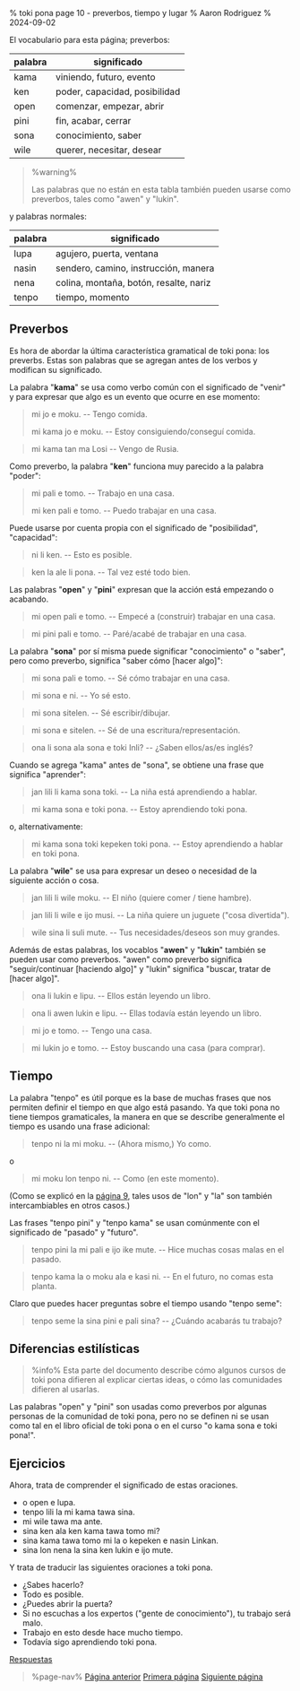 % toki pona page 10 - preverbos, tiempo y lugar
% Aaron Rodriguez
% 2024-09-02

El vocabulario para esta página; preverbos:

| palabra   | significado                   |
|-----------|-------------------------------|
| kama      | viniendo, futuro, evento      |
| ken       | poder, capacidad, posibilidad |
| open      | comenzar, empezar, abrir      |
| pini      | fin, acabar, cerrar           |
| sona      | conocimiento, saber           |
| wile      | querer, necesitar, desear     |

> %warning%
>
> Las palabras que no están en esta tabla también pueden usarse como preverbos, tales como "awen" y
> "lukin".
>

y palabras normales:

| palabra   | significado                               |
|-----------|-------------------------------------------|
| lupa      | agujero, puerta, ventana                  |
| nasin     | sendero, camino, instrucción, manera      |
| nena      | colina, montaña, botón, resalte, nariz    |
| tenpo     | tiempo, momento                           |

## Preverbos

Es hora de abordar la última característica gramatical de toki pona: los preverbs. Estas son 
palabras que se agregan antes de los verbos y modifican su significado.

La palabra "**kama**" se usa como verbo común con el significado de "venir" y para
expresar que algo es un evento que ocurre en ese momento:

> mi jo e moku. -- Tengo comida.
>
> mi kama jo e moku. -- Estoy consiguiendo/conseguí comida.

> mi kama tan ma Losi -- Vengo de Rusia.

Como preverbo, la palabra "**ken**" funciona muy parecido a la palabra "poder":

> mi pali e tomo. -- Trabajo en una casa.
>
> mi ken pali e tomo. -- Puedo trabajar en una casa.

Puede usarse por cuenta propia con el significado de "posibilidad", "capacidad":

> ni li ken. -- Esto es posible.

> ken la ale li pona. -- Tal vez esté todo bien.

Las palabras "**open**" y "**pini**" expresan que la acción está empezando
o acabando.

> mi open pali e tomo. -- Empecé a (construir) trabajar en una casa.

> mi pini pali e tomo. -- Paré/acabé de trabajar en una casa.

La palabra "**sona**" por sí misma puede significar "conocimiento" o "saber", pero como
preverbo, significa "saber cómo [hacer algo]":

> mi sona pali e tomo. -- Sé cómo trabajar en una casa.

> mi sona e ni. -- Yo sé esto.

> mi sona sitelen. -- Sé escribir/dibujar.

> mi sona e sitelen. -- Sé de una escritura/representación.

> ona li sona ala sona e toki Inli? -- ¿Saben ellos/as/es inglés?

Cuando se agrega "kama" antes de "sona", se obtiene una frase que significa "aprender":

> jan lili li kama sona toki. -- La niña está aprendiendo a hablar.

> mi kama sona e toki pona. -- Estoy aprendiendo toki pona. 

o, alternativamente:

> mi kama sona toki kepeken toki pona. -- Estoy aprendiendo a hablar en toki
> pona.

La palabra "**wile**" se usa para expresar un deseo o necesidad de la siguiente acción o 
cosa.

> jan lili li wile moku. -- El niño (quiere comer / tiene hambre).

> jan lili li wile e ijo musi. -- La niña quiere un juguete ("cosa divertida").

> wile sina li suli mute. -- Tus necesidades/deseos son muy grandes.

Además de estas palabras, los vocablos "**awen**" y "**lukin**" también se pueden
usar como preverbos. "awen" como preverbo significa "seguir/continuar [haciendo
algo]" y "lukin" significa "buscar, tratar de [hacer algo]".

> ona li lukin e lipu. -- Ellos están leyendo un libro.

> ona li awen lukin e lipu. -- Ellas todavía están leyendo un libro.

> mi jo e tomo. -- Tengo una casa.

> mi lukin jo e tomo. -- Estoy buscando una casa (para comprar).

## Tiempo

La palabra "tenpo" es útil porque es la base de muchas frases que nos permiten
definir el tiempo en que algo está pasando. Ya que toki pona no tiene 
tiempos gramaticales, la manera en que se describe generalmente el tiempo es usando una
frase adicional:

> tenpo ni la mi moku. -- (Ahora mismo,) Yo como.

o 

> mi moku lon tenpo ni. -- Como (en este momento).

(Como se explicó en la [página 9](es/9), tales usos de "lon" y "la" son 
también intercambiables en otros casos.)

Las frases "tenpo pini" y "tenpo kama" se usan comúnmente con el significado de "pasado" y
"futuro".

> tenpo pini la mi pali e ijo ike mute. -- Hice muchas cosas malas en el
> pasado.

> tenpo kama la o moku ala e kasi ni. -- En el futuro, no comas esta planta.

Claro que puedes hacer preguntas sobre el tiempo usando "tenpo seme":

> tenpo seme la sina pini e pali sina? -- ¿Cuándo acabarás tu trabajo?

## Diferencias estilísticas

> %info%
> Esta parte del documento describe cómo algunos cursos de toki pona difieren al
> explicar ciertas ideas, o cómo las comunidades difieren al usarlas.

Las palabras "open" y "pini" son usadas como preverbos por algunas personas de la comunidad de
toki pona, pero no se definen ni se usan como tal en el libro oficial
de toki pona o en el curso "o kama sona e toki pona!".

## Ejercicios

Ahora, trata de comprender el significado de estas oraciones.

* o open e lupa. 
* tenpo lili la mi kama tawa sina.
* mi wile tawa ma ante.
* sina ken ala ken kama tawa tomo mi?
* sina kama tawa tomo mi la o kepeken e nasin Linkan.
* sina lon nena la sina ken lukin e ijo mute.

Y trata de traducir las siguientes oraciones a toki pona.

* ¿Sabes hacerlo? 
* Todo es posible. 
* ¿Puedes abrir la puerta?
* Si no escuchas a los expertos ("gente de conocimiento"), tu trabajo será malo.
* Trabajo en esto desde hace mucho tiempo.
* Todavía sigo aprendiendo toki pona.

[Respuestas](es/answers#p10)

> %page-nav%
> [Página anterior](es/9)
> [Primera página](es)
> [Siguiente página](es/11)

